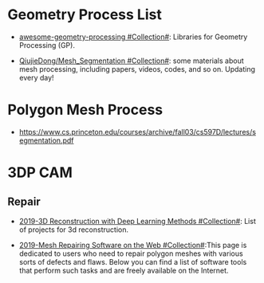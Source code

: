 # Geometry Process List

- [awesome-geometry-processing #Collection#](https://github.com/zishun/awesome-geometry-processing): Libraries for Geometry Processing (GP).

- [QiujieDong/Mesh_Segmentation #Collection#](https://github.com/QiujieDong/Mesh_Segmentation): some materials about mesh processing, including papers, videos, codes, and so on. Updating every day!

# Polygon Mesh Process

- https://www.cs.princeton.edu/courses/archive/fall03/cs597D/lectures/segmentation.pdf

# 3DP CAM

## Repair

- [2019-3D Reconstruction with Deep Learning Methods #Collection#](https://github.com/natowi/3D-Reconstruction-with-Deep-Learning-Methods): List of projects for 3d reconstruction.

- [2019-Mesh Repairing Software on the Web #Collection#](http://meshrepair.org/):This page is dedicated to users who need to repair polygon meshes with various sorts of defects and flaws. Below you can find a list of software tools that perform such tasks and are freely available on the Internet.
